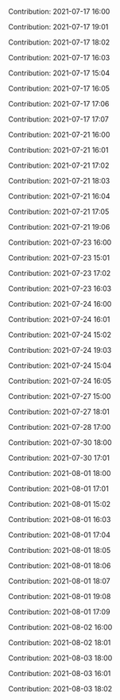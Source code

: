 Contribution: 2021-07-17 16:00

Contribution: 2021-07-17 19:01

Contribution: 2021-07-17 18:02

Contribution: 2021-07-17 16:03

Contribution: 2021-07-17 15:04

Contribution: 2021-07-17 16:05

Contribution: 2021-07-17 17:06

Contribution: 2021-07-17 17:07

Contribution: 2021-07-21 16:00

Contribution: 2021-07-21 16:01

Contribution: 2021-07-21 17:02

Contribution: 2021-07-21 18:03

Contribution: 2021-07-21 16:04

Contribution: 2021-07-21 17:05

Contribution: 2021-07-21 19:06

Contribution: 2021-07-23 16:00

Contribution: 2021-07-23 15:01

Contribution: 2021-07-23 17:02

Contribution: 2021-07-23 16:03

Contribution: 2021-07-24 16:00

Contribution: 2021-07-24 16:01

Contribution: 2021-07-24 15:02

Contribution: 2021-07-24 19:03

Contribution: 2021-07-24 15:04

Contribution: 2021-07-24 16:05

Contribution: 2021-07-27 15:00

Contribution: 2021-07-27 18:01

Contribution: 2021-07-28 17:00

Contribution: 2021-07-30 18:00

Contribution: 2021-07-30 17:01

Contribution: 2021-08-01 18:00

Contribution: 2021-08-01 17:01

Contribution: 2021-08-01 15:02

Contribution: 2021-08-01 16:03

Contribution: 2021-08-01 17:04

Contribution: 2021-08-01 18:05

Contribution: 2021-08-01 18:06

Contribution: 2021-08-01 18:07

Contribution: 2021-08-01 19:08

Contribution: 2021-08-01 17:09

Contribution: 2021-08-02 16:00

Contribution: 2021-08-02 18:01

Contribution: 2021-08-03 18:00

Contribution: 2021-08-03 16:01

Contribution: 2021-08-03 18:02

